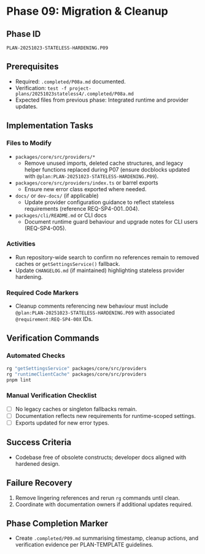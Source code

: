 # Phase 09: Migration & Cleanup

## Phase ID
`PLAN-20251023-STATELESS-HARDENING.P09`

## Prerequisites
- Required: `.completed/P08a.md` documented.
- Verification: `test -f project-plans/20251023stateless4/.completed/P08a.md`
- Expected files from previous phase: Integrated runtime and provider updates.

## Implementation Tasks

### Files to Modify
- `packages/core/src/providers/*`
  - Remove unused imports, deleted cache structures, and legacy helper functions replaced during P07 (ensure docblocks updated with `@plan:PLAN-20251023-STATELESS-HARDENING.P09`).
- `packages/core/src/providers/index.ts` or barrel exports
  - Ensure new error class exported where needed.
- `docs/` or `dev-docs/` (if applicable)
  - Update provider configuration guidance to reflect stateless requirements (reference REQ-SP4-001..004).
- `packages/cli/README.md` or CLI docs
  - Document runtime guard behaviour and upgrade notes for CLI users (REQ-SP4-005).

### Activities
- Run repository-wide search to confirm no references remain to removed caches or `getSettingsService()` fallback.
- Update `CHANGELOG.md` (if maintained) highlighting stateless provider hardening.

### Required Code Markers
- Cleanup comments referencing new behaviour must include `@plan:PLAN-20251023-STATELESS-HARDENING.P09` with associated `@requirement:REQ-SP4-00X` IDs.

## Verification Commands

### Automated Checks
```bash
rg "getSettingsService" packages/core/src/providers
rg "runtimeClientCache" packages/core/src/providers
pnpm lint
```

### Manual Verification Checklist
- [ ] No legacy caches or singleton fallbacks remain.
- [ ] Documentation reflects new requirements for runtime-scoped settings.
- [ ] Exports updated for new error types.

## Success Criteria
- Codebase free of obsolete constructs; developer docs aligned with hardened design.

## Failure Recovery
1. Remove lingering references and rerun `rg` commands until clean.
2. Coordinate with documentation owners if additional updates required.

## Phase Completion Marker
- Create `.completed/P09.md` summarising timestamp, cleanup actions, and verification evidence per PLAN-TEMPLATE guidelines.

